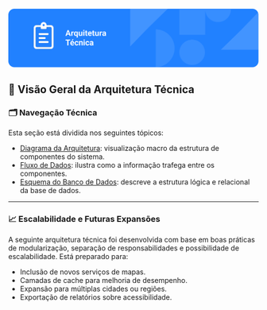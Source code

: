 ![Banco de Dados](../assets/capa_arq_tecnica.png)


## 🧭 Visão Geral da Arquitetura Técnica

### 🗂 Navegação Técnica

Esta seção está dividida nos seguintes tópicos:

* [Diagrama da Arquitetura](diagrama.md): visualização macro da estrutura de componentes do sistema.
* [Fluxo de Dados](fluxo-de-dados.md): ilustra como a informação trafega entre os componentes.
* [Esquema do Banco de Dados](esquema-banco.md): descreve a estrutura lógica e relacional da base de dados.

---

### 📈 Escalabilidade e Futuras Expansões

A seguinte arquitetura técnica foi desenvolvida com base em boas práticas de modularização, separação de responsabilidades e possibilidade de escalabilidade. Está preparado para:

* Inclusão de novos serviços de mapas.
* Camadas de cache para melhoria de desempenho.
* Expansão para múltiplas cidades ou regiões.
* Exportação de relatórios sobre acessibilidade.

